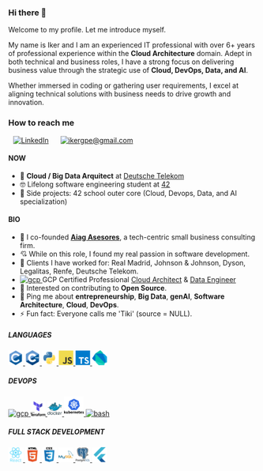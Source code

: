 ### Hi there 👋

Welcome to my profile. Let me introduce myself. 

My name is Iker and I am an experienced IT professional with over 6+ years of professional experience within the **Cloud Architecture** domain. Adept in both technical and business roles, I have a strong focus on delivering business value through the strategic use of **Cloud, DevOps, Data, and AI**. 

Whether immersed in coding or gathering user requirements, I excel at aligning technical solutions with business needs to drive growth and innovation. 

### **How to reach me**

<div style='text-align:left'>
	<a href='https://www.linkedin.com/in/ikgonzal' style='padding: 10px;'><img alt='LinkedIn' src='https://img.shields.io/badge/LinkedIn-0077B5.svg?logo=linkedin&logoColor=white' height='30'></a>
	<a href="mailto:ikergpe@gmail.com" style="padding: 10px;"><img alt="ikergpe@gmail.com" src="https://img.shields.io/badge/ikergpe@gmail.com-EA4335.svg?logo=gmail&logoColor=white" height='30'></a>
</div>

#### NOW

- 💼 **Cloud / Big Data Arquitect** at [Deutsche Telekom](https://www.telekom.com/en)
- 🤓 Lifelong software engineering student at [42](https://42.fr/en/homepage/)
- 🚀 Side projects: 42 school outer core (Cloud, Devops, Data, and AI specialization)


#### BIO
- 🏢 I co-founded [**Aiag Asesores**](https://www.aiagasesores.com/), a tech-centric small business consulting firm.
- 💘 While on this role, I found my real passion in software development.
- 🏬 Clients I have worked for: Real Madrid, Johnson & Johnson, Dyson, Legalitas, Renfe, Deutsche Telekom.
- <a href="https://cloud.google.com" target="_blank" rel="noreferrer"> <img src="https://www.vectorlogo.zone/logos/google_cloud/google_cloud-icon.svg" alt="gcp" width="18" height="18"/> </a> GCP Certified Professional [Cloud Architect](https://google.accredible.com/f7b3a51b-987f-48b5-b44e-96210b398a57) & [Data Engineer](https://google.accredible.com/a3d13a21-34a0-4b57-850f-a896b57eefa6?key=41a2ac44793edb7afe4ccc8a3ef629cb8d27176fd2cef561102579d3574b872e)
- 🌱 Interested on contributing to **Open Source**.
- 💬 Ping me about **entrepreneurship**, **Big Data**, **genAI**, **Software Architecture**, **Cloud**, **DevOps**.
- ⚡️ Fun fact: Everyone calls me 'Tiki' (source = NULL).

##### LANGUAGES
<p align="left"> 
<a href="https://www.cprogramming.com/" target="_blank" rel="noreferrer"> <img src="https://raw.githubusercontent.com/devicons/devicon/master/icons/c/c-original.svg" alt="c" width="30" height="30"/> </a> 
<a href="https://www.w3schools.com/cpp/" target="_blank" rel="noreferrer"> <img src="https://raw.githubusercontent.com/devicons/devicon/master/icons/cplusplus/cplusplus-original.svg" alt="cplusplus" width="30" height="30"/> </a> 
<a href="https://www.python.org" target="_blank" rel="noreferrer"> <img src="https://raw.githubusercontent.com/devicons/devicon/master/icons/python/python-original.svg" alt="python" width="30" height="30"/> </a> 
<a href="https://www.javascript.com/" target="_blank" rel="noreferrer"> <img src="https://raw.githubusercontent.com/devicons/devicon/master/icons/javascript/javascript-original.svg" alt="javascript" width="30" height="30"/> </a>
<a href="https://www.typescriptlang.org/" target="_blank" rel="noreferrer"> <img src="https://raw.githubusercontent.com/devicons/devicon/master/icons/typescript/typescript-original.svg" alt="typescript" width="30" height="30"/> </a> 
<a href="https://www.dart.dev/" target="_blank" rel="noreferrer"> <img src="https://raw.githubusercontent.com/devicons/devicon/master/icons/dart/dart-original.svg" alt="dart" width="30" height="30"/> </a> 
</p>

##### DEVOPS
<a href="https://cloud.google.com" target="_blank" rel="noreferrer"> <img src="https://www.vectorlogo.zone/logos/google_cloud/google_cloud-icon.svg" alt="gcp" width="30" height="30"/> </a>
<a href="https://www.terraform.io/" target="_blank" rel="noreferrer"> <img src="https://raw.githubusercontent.com/devicons/devicon/master/icons/terraform/terraform-original-wordmark.svg" alt="docker" width="30" height="30"/> </a> 
<a href="https://www.docker.com/" target="_blank" rel="noreferrer"> <img src="https://raw.githubusercontent.com/devicons/devicon/master/icons/docker/docker-original-wordmark.svg" alt="docker" width="30" height="30"/> </a>
<a href="https://kubernetes.io/" target="_blank" rel="noreferrer"> <img src="https://raw.githubusercontent.com/devicons/devicon/master/icons/kubernetes/kubernetes-original-wordmark.svg" alt="kubernetes" width="40" height="40"/> </a> 
<a href="https://www.gnu.org/software/bash/" target="_blank" rel="noreferrer"> <img src="https://www.vectorlogo.zone/logos/gnu_bash/gnu_bash-icon.svg" alt="bash" width="30" height="30"/> </a> 

##### FULL STACK DEVELOPMENT
<a href="https://react.dev/" target="_blank" rel="noreferrer"> <img src="https://raw.githubusercontent.com/devicons/devicon/master/icons/react/react-original-wordmark.svg" alt="react" width="30" height="30"/> </a> <a href="https://www.w3.org/html/" target="_blank" rel="noreferrer"> <img src="https://raw.githubusercontent.com/devicons/devicon/master/icons/html5/html5-original-wordmark.svg" alt="html5" width="30" height="30"/> </a> <a href="https://www.w3schools.com/css/" target="_blank" rel="noreferrer"> <img src="https://raw.githubusercontent.com/devicons/devicon/master/icons/css3/css3-original-wordmark.svg" alt="css3" width="30" height="30"/> </a> <a href="https://www.mysql.com/" target="_blank" rel="noreferrer"> <img src="https://raw.githubusercontent.com/devicons/devicon/master/icons/mysql/mysql-original-wordmark.svg" alt="mysql" width="30" height="30"/> </a> <a href="https://www.postgresql.org" target="_blank" rel="noreferrer"> <img src="https://raw.githubusercontent.com/devicons/devicon/master/icons/postgresql/postgresql-original-wordmark.svg" alt="postgresql" width="30" height="30"/> </a>
</a> <a href="https://www.flutter.dev" target="_blank" rel="noreferrer"> <img src="https://raw.githubusercontent.com/devicons/devicon/master/icons/flutter/flutter-original.svg" alt="flutter" width="30" height="30"/> </a>
